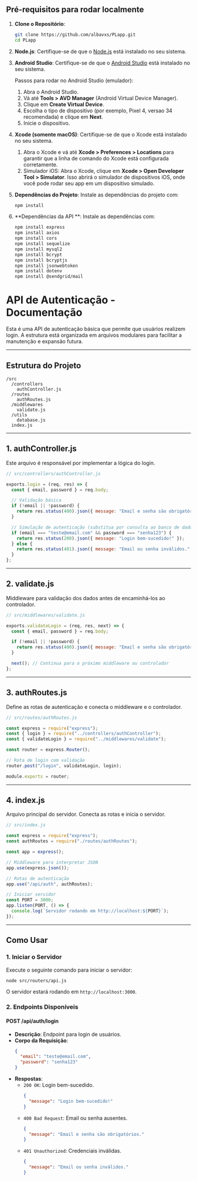 ## Pré-requisitos para rodar localmente

1. **Clone o Repositório**:
   ```bash
   git clone https://github.com/albavxs/PLapp.git
   cd PLapp
   ```

2. **Node.js**:  Certifique-se de que o [Node.js](https://nodejs.org/) está instalado no seu sistema.
   
3. **Android Studio**: Certifique-se de que o [Android Studio](https://developer.android.com/) está instalado no seu sistema.
   
   Passos para rodar no Android Studio (emulador):
   1. Abra o Android Studio.
   2. Vá até **Tools > AVD Manager** (Android Virtual Device Manager).
   3. Clique em **Create Virtual Device**.
   4. Escolha o tipo de dispositivo (por exemplo, Pixel 4, versao 34 recomendada) e clique em **Next**.
   5. Inicie o dispositivo.

4. **Xcode (somente macOS)**:
   Certifique-se de que o Xcode está instalado no seu sistema.
   1. Abra o Xcode e vá até **Xcode > Preferences > Locations** para garantir que a linha de comando do Xcode está configurada corretamente.
   2. Simulador iOS: Abra o Xcode, clique em **Xcode > Open Developer Tool > Simulator**. Isso abrirá o simulador de dispositivos iOS, onde você pode rodar seu app em um dispositivo   simulado. 


5. **Dependências do Projeto**: Instale as dependências do projeto com:
   ```bash
   npm install
   ```
   
6. **Dependências da API **: Instale as dependências com:
   ```bash
   npm install express
   npm install axios
   npm install cors
   npm install sequelize
   npm install mysql2
   npm install bcrypt
   npm install bcryptjs
   npm install jsonwebtoken 
   npm install dotenv
   npm install @sendgrid/mail
   ```

# API de Autenticação - Documentação

Esta é uma API de autenticação básica que permite que usuários realizem login. A estrutura está organizada em arquivos modulares para facilitar a manutenção e expansão futura.

---

## **Estrutura do Projeto**

```
/src
  /controllers
    authController.js
  /routes
    authRoutes.js
  /middlewares
    validate.js
  /utils
    database.js
  index.js
```

---

## **1. authController.js**
Este arquivo é responsável por implementar a lógica do login.

```javascript
// src/controllers/authController.js

exports.login = (req, res) => {
  const { email, password } = req.body;

  // Validação básica
  if (!email || !password) {
    return res.status(400).json({ message: "Email e senha são obrigatórios." });
  }

  // Simulação de autenticação (substitua por consulta ao banco de dados)
  if (email === "teste@email.com" && password === "senha123") {
    return res.status(200).json({ message: "Login bem-sucedido!" });
  } else {
    return res.status(401).json({ message: "Email ou senha inválidos." });
  }
};
```

---

## **2. validate.js**
Middleware para validação dos dados antes de encaminhá-los ao controlador.

```javascript
// src/middlewares/validate.js

exports.validateLogin = (req, res, next) => {
  const { email, password } = req.body;

  if (!email || !password) {
    return res.status(400).json({ message: "Email e senha são obrigatórios." });
  }

  next(); // Continua para o próximo middleware ou controlador
};
```

---

## **3. authRoutes.js**
Define as rotas de autenticação e conecta o middleware e o controlador.

```javascript
// src/routes/authRoutes.js

const express = require("express");
const { login } = require("../controllers/authController");
const { validateLogin } = require("../middlewares/validate");

const router = express.Router();

// Rota de login com validação
router.post("/login", validateLogin, login);

module.exports = router;
```

---

## **4. index.js**
Arquivo principal do servidor. Conecta as rotas e inicia o servidor.

```javascript
// src/index.js

const express = require("express");
const authRoutes = require("./routes/authRoutes");

const app = express();

// Middleware para interpretar JSON
app.use(express.json());

// Rotas de autenticação
app.use("/api/auth", authRoutes);

// Iniciar servidor
const PORT = 3000;
app.listen(PORT, () => {
  console.log(`Servidor rodando em http://localhost:${PORT}`);
});
```

---

## **Como Usar**



### **1. Iniciar o Servidor**
Execute o seguinte comando para iniciar o servidor:
```bash
node src/routers/api.js
```

O servidor estará rodando em `http://localhost:3000`.

### **2. Endpoints Disponíveis**

#### **POST /api/auth/login**
- **Descrição**: Endpoint para login de usuários.
- **Corpo da Requisição**:
  ```json
  {
    "email": "teste@email.com",
    "password": "senha123"
  }
  ```
- **Respostas**:
  - `200 OK`: Login bem-sucedido.
    ```json
    {
      "message": "Login bem-sucedido!"
    }
    ```
  - `400 Bad Request`: Email ou senha ausentes.
    ```json
    {
      "message": "Email e senha são obrigatórios."
    }
    ```
  - `401 Unauthorized`: Credenciais inválidas.
    ```json
    {
      "message": "Email ou senha inválidos."
    }
    ```



